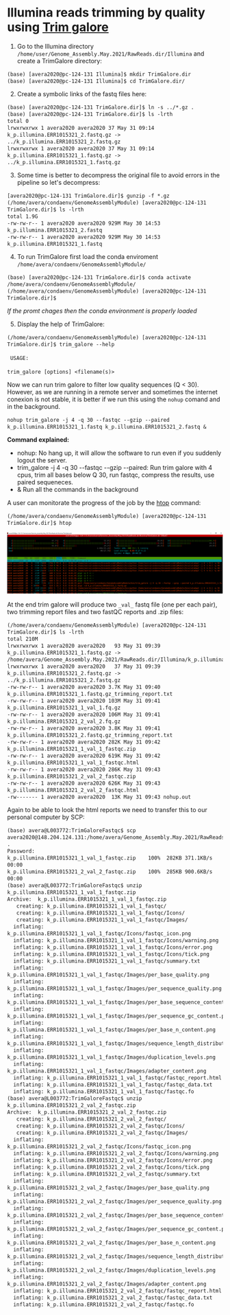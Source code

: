 # Illumina reads trimming by quality using [Trim galore](https://www.bioinformatics.babraham.ac.uk/projects/trim_galore/)

1. Go to the Illumina directory ```/home/user/Genome_Assembly.May.2021/RawReads.dir/Illumina``` and create a TrimGalore directory:

```console
(base) [avera2020@pc-124-131 Illumina]$ mkdir TrimGalore.dir
(base) [avera2020@pc-124-131 Illumina]$ cd TrimGalore.dir/
```

2. Create a symbolic links of the fastq files here:

```console
(base) [avera2020@pc-124-131 TrimGalore.dir]$ ln -s ../*.gz .
(base) [avera2020@pc-124-131 TrimGalore.dir]$ ls -lrth
total 0
lrwxrwxrwx 1 avera2020 avera2020 37 May 31 09:14 k_p.illumina.ERR1015321_2.fastq.gz -> ../k_p.illumina.ERR1015321_2.fastq.gz
lrwxrwxrwx 1 avera2020 avera2020 37 May 31 09:14 k_p.illumina.ERR1015321_1.fastq.gz -> ../k_p.illumina.ERR1015321_1.fastq.gz
```
3. Some time is better to decompress the original file to avoid errors in the pipeline so let's decompress:

```console
[avera2020@pc-124-131 TrimGalore.dir]$ gunzip -f *.gz
(/home/avera/condaenv/GenomeAssemblyModule) [avera2020@pc-124-131 TrimGalore.dir]$ ls -lrth
total 1.9G
-rw-rw-r-- 1 avera2020 avera2020 929M May 30 14:53 k_p.illumina.ERR1015321_2.fastq
-rw-rw-r-- 1 avera2020 avera2020 929M May 30 14:53 k_p.illumina.ERR1015321_1.fastq
```

4. To run TrimGalore first load the conda enviroment ```/home/avera/condaenv/GenomeAssemblyModule/```

```console
(base) [avera2020@pc-124-131 TrimGalore.dir]$ conda activate /home/avera/condaenv/GenomeAssemblyModule/
(/home/avera/condaenv/GenomeAssemblyModule) [avera2020@pc-124-131 TrimGalore.dir]$
```
*If the promt chages then the conda environment is properly loaded*

5. Display the help of TrimGalore:

```console
(/home/avera/condaenv/GenomeAssemblyModule) [avera2020@pc-124-131 TrimGalore.dir]$ trim_galore --help

 USAGE:

trim_galore [options] <filename(s)>
```

Now we can run trim galore to filter low quality sequences (Q < 30). However, as we are running in a remote server and sometimes the internet conexion is not stable, it is better if we run this using the ```nohup``` comand and in the background. 


```console
nohup trim_galore -j 4 -q 30 --fastqc --gzip --paired k_p.illumina.ERR1015321_1.fastq k_p.illumina.ERR1015321_2.fastq &
```

**Command explained:**

* nohup: No hang up, it will allow the software to run even if you suddenly logout the server.
* trim_galore -j 4 -q 30 --fastqc --gzip --paired: Run trim galore with 4 cpus, trim all bases below Q 30, run fastqc, compress the results, use paired sequeneces.
* & Run all the commands in the background

A user can monitorate the progress of the job by the [htop](https://htop.dev/) command:

```console
(/home/avera/condaenv/GenomeAssemblyModule) [avera2020@pc-124-131 TrimGalore.dir]$ htop
```
![HTOP](https://github.com/avera1988/Genome_Assembly_lecture/blob/master/images/htop.png)

At the end trim galore will produce two ```_val_``` fastq file (one per each pair), two trimming report files and two fastQC reports and .zip files:

```console
(/home/avera/condaenv/GenomeAssemblyModule) [avera2020@pc-124-131 TrimGalore.dir]$ ls -lrth
total 210M
lrwxrwxrwx 1 avera2020 avera2020   93 May 31 09:39 k_p.illumina.ERR1015321_1.fastq.gz -> /home/avera/Genome_Assembly.May.2021/RawReads.dir/Illumina/k_p.illumina.ERR1015321_1.fastq.gz
lrwxrwxrwx 1 avera2020 avera2020   37 May 31 09:39 k_p.illumina.ERR1015321_2.fastq.gz -> ../k_p.illumina.ERR1015321_2.fastq.gz
-rw-rw-r-- 1 avera2020 avera2020 3.7K May 31 09:40 k_p.illumina.ERR1015321_1.fastq.gz_trimming_report.txt
-rw-rw-r-- 1 avera2020 avera2020 103M May 31 09:41 k_p.illumina.ERR1015321_1_val_1.fq.gz
-rw-rw-r-- 1 avera2020 avera2020 106M May 31 09:41 k_p.illumina.ERR1015321_2_val_2.fq.gz
-rw-rw-r-- 1 avera2020 avera2020 3.8K May 31 09:41 k_p.illumina.ERR1015321_2.fastq.gz_trimming_report.txt
-rw-rw-r-- 1 avera2020 avera2020 282K May 31 09:42 k_p.illumina.ERR1015321_1_val_1_fastqc.zip
-rw-rw-r-- 1 avera2020 avera2020 619K May 31 09:42 k_p.illumina.ERR1015321_1_val_1_fastqc.html
-rw-rw-r-- 1 avera2020 avera2020 286K May 31 09:43 k_p.illumina.ERR1015321_2_val_2_fastqc.zip
-rw-rw-r-- 1 avera2020 avera2020 626K May 31 09:43 k_p.illumina.ERR1015321_2_val_2_fastqc.html
-rw------- 1 avera2020 avera2020  13K May 31 09:43 nohup.out
```

Again to be able to look the html reports we need to transfer this to our personal computer by SCP:

```console
(base) avera@L003772:TrimGaloreFastqc$ scp avera2020@148.204.124.131:/home/avera/Genome_Assembly.May.2021/RawReads.dir/Illumina/TrimGalore.dir/*.zip .
Password: 
k_p.illumina.ERR1015321_1_val_1_fastqc.zip    100%  282KB 371.1KB/s   00:00    
k_p.illumina.ERR1015321_2_val_2_fastqc.zip    100%  285KB 900.6KB/s   00:00
(base) avera@L003772:TrimGaloreFastqc$ unzip k_p.illumina.ERR1015321_1_val_1_fastqc.zip 
Archive:  k_p.illumina.ERR1015321_1_val_1_fastqc.zip
   creating: k_p.illumina.ERR1015321_1_val_1_fastqc/
   creating: k_p.illumina.ERR1015321_1_val_1_fastqc/Icons/
   creating: k_p.illumina.ERR1015321_1_val_1_fastqc/Images/
  inflating: k_p.illumina.ERR1015321_1_val_1_fastqc/Icons/fastqc_icon.png  
  inflating: k_p.illumina.ERR1015321_1_val_1_fastqc/Icons/warning.png  
  inflating: k_p.illumina.ERR1015321_1_val_1_fastqc/Icons/error.png  
  inflating: k_p.illumina.ERR1015321_1_val_1_fastqc/Icons/tick.png  
  inflating: k_p.illumina.ERR1015321_1_val_1_fastqc/summary.txt  
  inflating: k_p.illumina.ERR1015321_1_val_1_fastqc/Images/per_base_quality.png  
  inflating: k_p.illumina.ERR1015321_1_val_1_fastqc/Images/per_sequence_quality.png  
  inflating: k_p.illumina.ERR1015321_1_val_1_fastqc/Images/per_base_sequence_content.png  
  inflating: k_p.illumina.ERR1015321_1_val_1_fastqc/Images/per_sequence_gc_content.png  
  inflating: k_p.illumina.ERR1015321_1_val_1_fastqc/Images/per_base_n_content.png  
  inflating: k_p.illumina.ERR1015321_1_val_1_fastqc/Images/sequence_length_distribution.png  
  inflating: k_p.illumina.ERR1015321_1_val_1_fastqc/Images/duplication_levels.png  
  inflating: k_p.illumina.ERR1015321_1_val_1_fastqc/Images/adapter_content.png  
  inflating: k_p.illumina.ERR1015321_1_val_1_fastqc/fastqc_report.html  
  inflating: k_p.illumina.ERR1015321_1_val_1_fastqc/fastqc_data.txt  
  inflating: k_p.illumina.ERR1015321_1_val_1_fastqc/fastqc.fo  
(base) avera@L003772:TrimGaloreFastqc$ unzip k_p.illumina.ERR1015321_2_val_2_fastqc.zip 
Archive:  k_p.illumina.ERR1015321_2_val_2_fastqc.zip
   creating: k_p.illumina.ERR1015321_2_val_2_fastqc/
   creating: k_p.illumina.ERR1015321_2_val_2_fastqc/Icons/
   creating: k_p.illumina.ERR1015321_2_val_2_fastqc/Images/
  inflating: k_p.illumina.ERR1015321_2_val_2_fastqc/Icons/fastqc_icon.png  
  inflating: k_p.illumina.ERR1015321_2_val_2_fastqc/Icons/warning.png  
  inflating: k_p.illumina.ERR1015321_2_val_2_fastqc/Icons/error.png  
  inflating: k_p.illumina.ERR1015321_2_val_2_fastqc/Icons/tick.png  
  inflating: k_p.illumina.ERR1015321_2_val_2_fastqc/summary.txt  
  inflating: k_p.illumina.ERR1015321_2_val_2_fastqc/Images/per_base_quality.png  
  inflating: k_p.illumina.ERR1015321_2_val_2_fastqc/Images/per_sequence_quality.png  
  inflating: k_p.illumina.ERR1015321_2_val_2_fastqc/Images/per_base_sequence_content.png  
  inflating: k_p.illumina.ERR1015321_2_val_2_fastqc/Images/per_sequence_gc_content.png  
  inflating: k_p.illumina.ERR1015321_2_val_2_fastqc/Images/per_base_n_content.png  
  inflating: k_p.illumina.ERR1015321_2_val_2_fastqc/Images/sequence_length_distribution.png  
  inflating: k_p.illumina.ERR1015321_2_val_2_fastqc/Images/duplication_levels.png  
  inflating: k_p.illumina.ERR1015321_2_val_2_fastqc/Images/adapter_content.png  
  inflating: k_p.illumina.ERR1015321_2_val_2_fastqc/fastqc_report.html  
  inflating: k_p.illumina.ERR1015321_2_val_2_fastqc/fastqc_data.txt  
  inflating: k_p.illumina.ERR1015321_2_val_2_fastqc/fastqc.fo 
  ```

